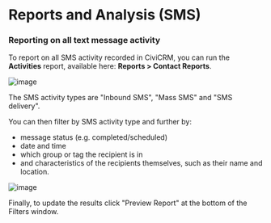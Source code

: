 Reports and Analysis (SMS)
==========================

### Reporting on all text message activity

To report on all SMS activity recorded in CiviCRM, you can run the
**Activities** report, available here: **Reports > Contact Reports**.

![image](../img/contact%20report%20listing.PNG) 


The SMS activity types are "Inbound SMS", "Mass SMS" and "SMS delivery".

You can then filter by SMS activity type and further by:

-   message status (e.g. completed/scheduled)
-   date and time
-   which group or tag the recipient is in
-   and characteristics of the recipients themselves, such as their name
    and location.

![image](../img/SMS%20types.PNG) 


Finally, to update the results click "Preview Report" at the bottom of
the Filters window.
